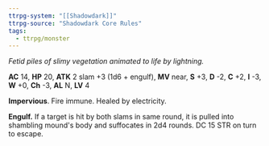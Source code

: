 ```yaml
---
ttrpg-system: "[[Shadowdark]]"
ttrpg-source: "Shadowdark Core Rules"
tags:
  - ttrpg/monster
---
```


_Fetid piles of slimy vegetation animated to life by lightning._

**AC** 14, **HP** 20, **ATK** 2 slam +3 (1d6 + engulf), **MV** near, **S** +3, **D** -2, **C** +2, **I** -3, **W** +0, **Ch** -3, **AL** N, **LV** 4

**Impervious**. Fire immune. Healed by electricity. 

**Engulf.** If a target is hit by both slams in same round, it is pulled into shambling mound's body and suffocates in 2d4 rounds. DC 15 STR on turn to escape.

